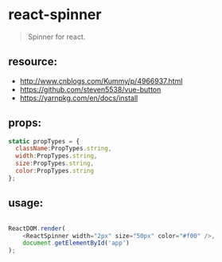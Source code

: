 # react-spinner
> Spinner for react.


## resource:
+ http://www.cnblogs.com/Kummy/p/4966937.html
+ https://github.com/steven5538/vue-button
+ https://yarnpkg.com/en/docs/install


## props:
```javascript
static propTypes = {
  className:PropTypes.string,
  width:PropTypes.string,
  size:PropTypes.string,
  color:PropTypes.string
};
```

## usage:
```javascript

ReactDOM.render(
    <ReactSpinner width="2px" size="50px" color="#f00" />,
    document.getElementById('app')
);
```
